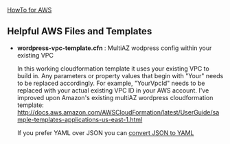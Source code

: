 
[HowTo for AWS](https://github.com/pgreene/AWS-Tutorials/wiki)

## Helpful AWS Files and Templates
<ul>
<li><b>wordpress-vpc-template.cfn</b> : MultiAZ wodpress config within your existing VPC

In this working cloudformation template it uses your existing VPC to build in. Any parameters or property values that begin with "Your" needs to be replaced accordingly. For example, "YourVpcId" needs to be replaced with your actual existing VPC ID in your AWS account. I've improved upon Amazon's existing multiAZ wordpress cloudformation template: http://docs.aws.amazon.com/AWSCloudFormation/latest/UserGuide/sample-templates-applications-us-east-1.html

If you prefer YAML over JSON you can [convert JSON to YAML](https://www.json2yaml.com/)
